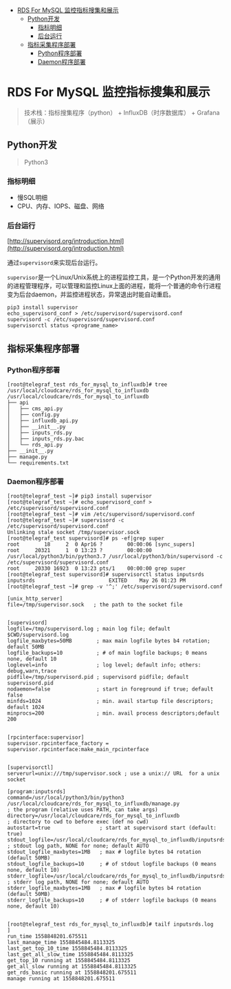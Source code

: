 <!-- TOC depthFrom:1 depthTo:6 withLinks:1 updateOnSave:1 orderedList:0 -->

- [RDS For MySQL 监控指标搜集和展示](#rds-for-mysql-监控指标搜集和展示)
	- [Python开发](#python开发)
		- [指标明细](#指标明细)
		- [后台运行](#后台运行)
	- [指标采集程序部署](#指标采集程序部署)
		- [Python程序部署](#python程序部署)
		- [Daemon程序部署](#daemon程序部署)

<!-- /TOC -->
# RDS For MySQL 监控指标搜集和展示

> 技术栈：指标搜集程序（python） + InfluxDB（时序数据库） + Grafana（展示）

##  Python开发

> Python3

### 指标明细

* 慢SQL明细
* CPU、内存、IOPS、磁盘、网络

### 后台运行

[http://supervisord.org/introduction.html](http://supervisord.org/introduction.html)

通过`supervisord`来实现后台运行。

`supervisor`是一个Linux/Unix系统上的进程监控工具，是一个Python开发的通用的进程管理程序，可以管理和监控Linux上面的进程，能将一个普通的命令行进程变为后台daemon，并监控进程状态，异常退出时能自动重启。

```shell
pip3 install supervisor
echo_supervisord_conf > /etc/supervisord/supervisord.conf
supervisord -c /etc/supervisord/supervisord.conf
supervisorctl status <programe_name>
```

## 指标采集程序部署

### Python程序部署

```shell
[root@telegraf_test rds_for_mysql_to_influxdb]# tree /usr/local/cloudcare/rds_for_mysql_to_influxdb
/usr/local/cloudcare/rds_for_mysql_to_influxdb
├── api
│   ├── cms_api.py
│   ├── config.py
│   ├── influxdb_api.py
│   ├── __init__.py
│   ├── inputs_rds.py
│   ├── inputs_rds.py.bac
│   └── rds_api.py
├── __init__.py
├── manage.py
└── requirements.txt
```



### Daemon程序部署

```shell
[root@telegraf_test ~]# pip3 install supervisor
[root@telegraf_test ~]# echo_supervisord_conf > /etc/supervisord/supervisord.conf
[root@telegraf_test ~]# vim /etc/supervisord/supervisord.conf
[root@telegraf_test ~]# supervisord -c /etc/supervisord/supervisord.conf
Unlinking stale socket /tmp/supervisor.sock
[root@telegraf_test supervisord]# ps -ef|grep super
root        18     2  0 Apr16 ?        00:00:06 [sync_supers]
root     20321     1  0 13:23 ?        00:00:00 /usr/local/python3/bin/python3.7 /usr/local/python3/bin/supervisord -c /etc/supervisord/supervisord.conf
root     20330 16923  0 13:23 pts/1    00:00:00 grep super
[root@telegraf_test supervisord]# supervisorctl status inputsrds
inputsrds                        EXITED    May 26 01:23 PM
[root@telegraf_test ~]# grep -v '^;' /etc/supervisord/supervisord.conf

[unix_http_server]
file=/tmp/supervisor.sock   ; the path to the socket file


[supervisord]
logfile=/tmp/supervisord.log ; main log file; default $CWD/supervisord.log
logfile_maxbytes=50MB        ; max main logfile bytes b4 rotation; default 50MB
logfile_backups=10           ; # of main logfile backups; 0 means none, default 10
loglevel=info                ; log level; default info; others: debug,warn,trace
pidfile=/tmp/supervisord.pid ; supervisord pidfile; default supervisord.pid
nodaemon=false               ; start in foreground if true; default false
minfds=1024                  ; min. avail startup file descriptors; default 1024
minprocs=200                 ; min. avail process descriptors;default 200


[rpcinterface:supervisor]
supervisor.rpcinterface_factory = supervisor.rpcinterface:make_main_rpcinterface


[supervisorctl]
serverurl=unix:///tmp/supervisor.sock ; use a unix:// URL  for a unix socket

[program:inputsrds]
command=/usr/local/python3/bin/python3 /usr/local/cloudcare/rds_for_mysql_to_influxdb/manage.py              ; the program (relative uses PATH, can take args)
directory=/usr/local/cloudcare/rds_for_mysql_to_influxdb                ; directory to cwd to before exec (def no cwd)
autostart=true                ; start at supervisord start (default: true)
stdout_logfile=/usr/local/cloudcare/rds_for_mysql_to_influxdb/inputsrds.log        ; stdout log path, NONE for none; default AUTO
stdout_logfile_maxbytes=1MB   ; max # logfile bytes b4 rotation (default 50MB)
stdout_logfile_backups=10     ; # of stdout logfile backups (0 means none, default 10)
stderr_logfile=/usr/local/cloudcare/rds_for_mysql_to_influxdb/inputsrds.err        ; stderr log path, NONE for none; default AUTO
stderr_logfile_maxbytes=1MB   ; max # logfile bytes b4 rotation (default 50MB)
stderr_logfile_backups=10     ; # of stderr logfile backups (0 means none, default 10)


[root@telegraf_test rds_for_mysql_to_influxdb]# tailf inputsrds.log
]
run_time 1558848201.675511
last_manage_time 1558845484.8113325
last_get_top_10_time 1558845484.8113325
last_get_all_slow_time 1558845484.8113325
get_top_10 running at 1558845484.8113325
get_all_slow running at 1558845484.8113325
get_rds_basic running at 1558848201.675511
manage running at 1558848201.675511
```
